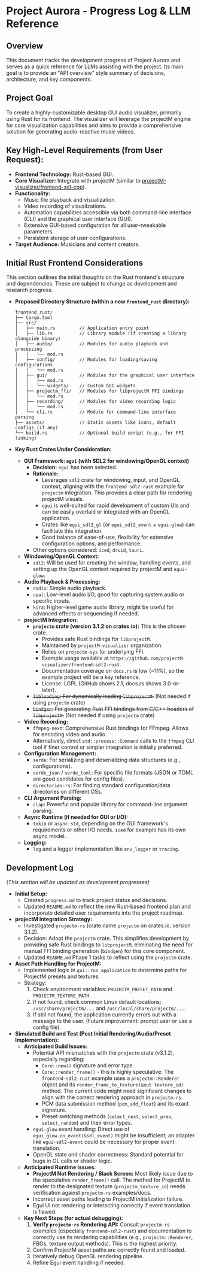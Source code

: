 # Project Aurora - Progress Log & LLM Reference

## Overview

This document tracks the development progress of Project Aurora and serves as a quick reference for LLMs assisting with the project. Its main goal is to provide an "API overview" style summary of decisions, architecture, and key components.

## Project Goal

To create a highly-customizable desktop GUI audio visualizer, primarily using Rust for its frontend. The visualizer will leverage the projectM engine for core visualization capabilities and aims to provide a comprehensive solution for generating audio-reactive music videos.

## Key High-Level Requirements (from User Request):

*   **Frontend Technology:** Rust-based GUI.
*   **Core Visualizer:** Integrate with projectM (similar to [projectM-visualizer/frontend-sdl-cpp](https://github.com/projectM-visualizer/frontend-sdl-cpp)).
*   **Functionality:**
    *   Music file playback and visualization.
    *   Video recording of visualizations.
    *   Automation capabilities accessible via both command-line interface (CLI) and the graphical user interface (GUI).
    *   Extensive GUI-based configuration for all user-tweakable parameters.
    *   Persistent storage of user configurations.
*   **Target Audience:** Musicians and content creators.

## Initial Rust Frontend Considerations

This section outlines the initial thoughts on the Rust frontend's structure and dependencies. These are subject to change as development and research progress.

*   **Proposed Directory Structure (within a new `frontend_rust` directory):**
    ```
    frontend_rust/
    ├── Cargo.toml
    ├── src/
    │   ├── main.rs         // Application entry point
    │   ├── lib.rs          // Library module (if creating a library alongside binary)
    │   ├── audio/          // Modules for audio playback and processing
    │   │   └── mod.rs
    │   ├── config/         // Modules for loading/saving configurations
    │   │   └── mod.rs
    │   ├── gui/            // Modules for the graphical user interface
    │   │   ├── mod.rs
    │   │   └── widgets/    // Custom GUI widgets
    │   ├── projectm_ffi/   // Modules for libprojectM FFI bindings
    │   │   └── mod.rs
    │   ├── recording/      // Modules for video recording logic
    │   │   └── mod.rs
    │   └── cli.rs          // Module for command-line interface parsing
    ├── assets/             // Static assets like icons, default configs (if any)
    └── build.rs            // Optional build script (e.g., for FFI linking)
    ```

*   **Key Rust Crates Under Consideration:**
    *   **GUI Framework: `egui` (with SDL2 for windowing/OpenGL context)**
        *   **Decision:** `egui` has been selected.
        *   **Rationale:**
            *   Leverages `sdl2` crate for windowing, input, and OpenGL context, aligning with the `frontend-sdl2-rust` example for `projectm` integration. This provides a clear path for rendering projectM visuals.
            *   `egui` is well-suited for rapid development of custom UIs and can be easily overlaid or integrated with an OpenGL application.
            *   Crates like `egui_sdl2_gl` (or `egui_sdl2_event` + `egui-glow`) can facilitate this integration.
            *   Good balance of ease-of-use, flexibility for extensive configuration options, and performance.
        *   Other options considered: `iced`, `druid`, `tauri`.
    *   **Windowing/OpenGL Context:**
        *   `sdl2`: Will be used for creating the window, handling events, and setting up the OpenGL context required by projectM and `egui-glow`.
    *   **Audio Playback & Processing:**
        *   `rodio`: Simple audio playback.
        *   `cpal`: Low-level audio I/O, good for capturing system audio or specific inputs.
        *   `kira`: Higher-level game audio library, might be useful for advanced effects or sequencing if needed.
    *   **projectM Integration:**
        *   **`projectm` crate (version 3.1.2 on crates.io):** This is the chosen crate.
            *   Provides safe Rust bindings for `libprojectM`.
            *   Maintained by `projectM-visualizer` organization.
            *   Relies on `projectm-sys` for underlying FFI.
            *   Example usage available at `https://github.com/projectM-visualizer/frontend-sdl2-rust`.
            *   Documentation coverage on `docs.rs` is low (~11%), so the example project will be a key reference.
            *   License: LGPL (GitHub shows 2.1, docs.rs shows 3.0-or-later).
        *   ~~`libloading`: For dynamically loading `libprojectM`.~~ (Not needed if using `projectm` crate)
        *   ~~`bindgen`: For generating Rust FFI bindings from C/C++ headers of `libprojectM`.~~ (Not needed if using `projectm` crate)
    *   **Video Recording:**
        *   `ffmpeg-next`: Comprehensive Rust bindings for FFmpeg. Allows for encoding video and audio.
        *   Alternatively, direct `std::process::Command` calls to the `ffmpeg` CLI tool if finer control or simpler integration is initially preferred.
    *   **Configuration Management:**
        *   `serde`: For serializing and deserializing data structures (e.g., configurations).
        *   `serde_json` / `serde_toml`: For specific file formats (JSON or TOML are good candidates for config files).
        *   `directories-rs`: For finding standard configuration/data directories on different OSs.
    *   **CLI Argument Parsing:**
        *   `clap`: Powerful and popular library for command-line argument parsing.
    *   **Async Runtime (if needed for GUI or I/O):**
        *   `tokio` or `async-std`, depending on the GUI framework's requirements or other I/O needs. `iced` for example has its own async model.
    *   **Logging:**
        *   `log` and a logger implementation like `env_logger` or `tracing`.

## Development Log

*(This section will be updated as development progresses)*

*   **Initial Setup:**
    *   Created `progress.md` to track project status and decisions.
    *   Updated `README.md` to reflect the new Rust-based frontend plan and incorporate detailed user requirements into the project roadmap.
*   **projectM Integration Strategy:**
    *   Investigated `projectm-rs` (crate name `projectm` on crates.io, version 3.1.2).
    *   Decision: Adopt the `projectm` crate. This simplifies development by providing safe Rust bindings to `libprojectM`, eliminating the need for manual FFI binding generation (`bindgen`) for this core component.
    *   Updated `README.md` Phase 1 tasks to reflect using the `projectm` crate.
*   **Asset Path Handling for ProjectM:**
    *   Implemented logic in `gui::run_application` to determine paths for ProjectM presets and textures.
    *   Strategy:
        1.  Check environment variables: `PROJECTM_PRESET_PATH` and `PROJECTM_TEXTURE_PATH`.
        2.  If not found, check common Linux default locations: `/usr/share/projectm/...` and `/usr/local/share/projectm/...`.
        3.  If still not found, the application currently errors out with a message to the user. (Future improvement: prompt user or use a config file).
*   **Simulated Build and Test (Post Initial Rendering/Audio/Preset Implementation):**
    *   **Anticipated Build Issues:**
        *   Potential API mismatches with the `projectm` crate (v3.1.2), especially regarding:
            *   `Core::new()` signature and error type.
            *   `Core::render_frame()` - this is highly speculative. The `frontend-sdl2-rust` example uses a `projectm::Renderer` object and its `render_frame_to_texture(&mut texture_id)` method. The current code might need significant changes to align with the correct rendering approach in `projectm-rs`.
            *   PCM data submission method (`pcm_add_float`) and its exact signature.
            *   Preset switching methods (`select_next`, `select_prev`, `select_random`) and their error types.
        *   `egui-glow` event handling: Direct use of `egui_glow.on_event(&sdl_event)` might be insufficient; an adapter like `egui-sdl2-event` could be necessary for proper event translation.
        *   OpenGL state and shader correctness: Standard potential for bugs in GL calls or shader logic.
    *   **Anticipated Runtime Issues:**
        *   **ProjectM Not Rendering / Black Screen:** Most likely issue due to the speculative `render_frame()` call. The method for ProjectM to render to the designated texture (`projectm_texture_id`) needs verification against `projectm-rs` examples/docs.
        *   Incorrect asset paths leading to ProjectM initialization failure.
        *   Egui UI not rendering or interacting correctly if event translation is flawed.
    *   **Key Next Steps (for actual debugging):**
        1.  **Verify `projectm-rs` Rendering API:** Consult `projectm-rs` examples (especially `frontend-sdl2-rust`) and documentation to correctly use its rendering capabilities (e.g., `projectm::Renderer`, FBOs, texture output methods). This is the highest priority.
        2.  Confirm ProjectM asset paths are correctly found and loaded.
        3.  Iteratively debug OpenGL rendering pipeline.
        4.  Refine Egui event handling if needed.

